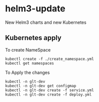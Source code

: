 # helm3-update
New Helm3 charts and new Kubernetes

## Kubernetes apply

To create NameSpace
```
kubectl create -f ./create_namespace.yml
kubectl get namespaces
```

To Apply the changes
```
kubectl -n glt-dev 
kubectl -n glt-dev get configmap
kubectl -n glt-dev create -f service.yml
kubectl -n glt-dev create -f deploy.yml
```
